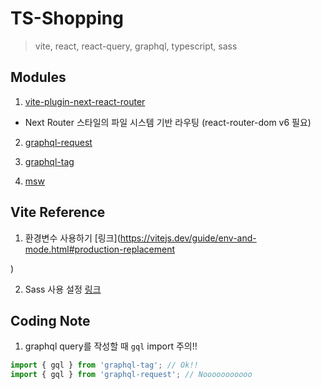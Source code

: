 # TS-Shopping

> vite, react, react-query, graphql, typescript, sass

## Modules

1. [vite-plugin-next-react-router](https://github.com/zoubingwu/vite-plugin-next-react-router)

- Next Router 스타일의 파일 시스템 기반 라우팅 (react-router-dom v6 필요)

2. [graphql-request](https://www.npmjs.com/package/graphql-request)

3. [graphql-tag](https://www.npmjs.com/package/graphql-tag)

4. [msw](https://mswjs.io/)

## Vite Reference

1. 환경변수 사용하기 [링크](https://vitejs.dev/guide/env-and-mode.html#production-replacement

)

2. Sass 사용 설정 [링크](https://vitejs.dev/guide/features.html#css-pre-processors)

## Coding Note

1. graphql query를 작성할 때 `gql` import 주의!!

```js
import { gql } from 'graphql-tag'; // Ok!!
import { gql } from 'graphql-request'; // Nooooooooooo
```
